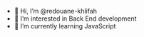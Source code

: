 - 👋 Hi, I’m @redouane-khlifah
- 👀 I’m interested in Back End development 
- 🌱 I’m currently learning JavaScript

<!---
redoin-khalifa/redoin-khalifa is a ✨ special ✨ repository because its `README.md` (this file) appears on your GitHub profile.
You can click the Preview link to take a look at your changes.
--->
